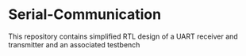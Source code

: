 # Serial-Communication
This repository contains simplified RTL design of a UART receiver and transmitter and an associated testbench
